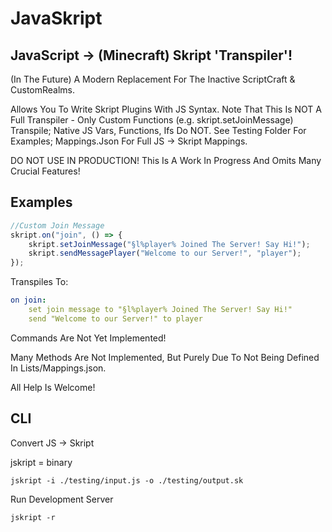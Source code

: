 # JavaSkript
## JavaScript -> (Minecraft) Skript 'Transpiler'!

(In The Future) A Modern Replacement For The Inactive ScriptCraft & CustomRealms.

Allows You To Write Skript Plugins With JS Syntax. Note That This Is NOT A Full Transpiler - Only Custom Functions (e.g. skript.setJoinMessage) Transpile; Native JS Vars, Functions, Ifs Do NOT. See Testing Folder For Examples; Mappings.Json For Full JS -> Skript
Mappings.

DO NOT USE IN PRODUCTION! This Is A Work In Progress And Omits Many Crucial Features!

## Examples

```js
//Custom Join Message
skript.on("join", () => {
    skript.setJoinMessage("§l%player% Joined The Server! Say Hi!");
    skript.sendMessagePlayer("Welcome to our Server!", "player");
});
```

Transpiles To:

```yml
on join:
    set join message to "§l%player% Joined The Server! Say Hi!"
    send "Welcome to our Server!" to player
```

Commands Are Not Yet Implemented!

Many Methods Are Not Implemented, But Purely Due To Not Being Defined In Lists/Mappings.json.

All Help Is Welcome!

## CLI

Convert JS -> Skript

jskript = binary
```
jskript -i ./testing/input.js -o ./testing/output.sk
```

Run Development Server

```
jskript -r
```